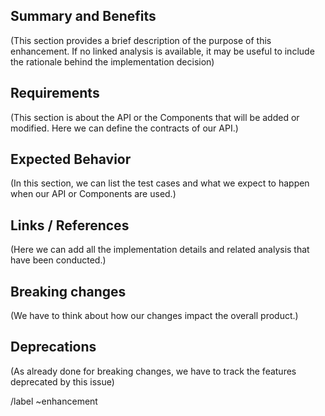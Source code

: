 ## Summary and Benefits

(This section provides a brief description of the purpose of this enhancement. If no linked analysis
is available, it may be useful to include the rationale behind the implementation decision)

## Requirements

(This section is about the API or the Components that will be added or modified. Here we can define
the contracts of our API.)

## Expected Behavior

(In this section, we can list the test cases and what we expect to happen when our API or Components
are used.)

## Links / References

(Here we can add all the implementation details and related analysis that have been conducted.)

## Breaking changes

(We have to think about how our changes impact the overall product.)

## Deprecations

(As already done for breaking changes, we have to track the features deprecated by this issue)

/label ~enhancement 
